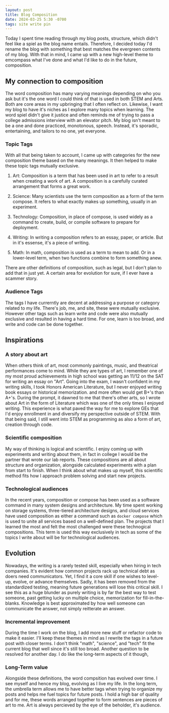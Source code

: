```yaml
---
layout: post
title: Blog Composition
date: 2024-03-25 5:30 -0700
tags: site write pin 
---
```


Today I spent time reading through my blog posts, structure, which didn't feel like a spiel as the blog name entails. Therefore, I decided today I'd rename the blog with something that best matches the evergreen contents of my blog. With that in mind, I came up with a new high-level theme to emcompass what I've done and what I'd like to do in the future, composition.

## My connection to composition

The word composition has many varying meanings depending on who you ask but it's the one word I could think of that is used in both STEM and Arts. Both are core areas in my upbringing that I often reflect on. Likewise, I want my blog to have it's niches as I explore many topics when learning. The word spiel didn't give it justice and often reminds me of trying to pass a college admissions interview with an elevator pitch. My blog isn't meant to be a one and done practiced, monotonous, speech. Instead, it's sporadic, entertaining, and tailors to no one, yet everyone.

### Topic Tags

With all that being taken to account, I came up with categories for the new composition theme based on the many meanings. It then helped to make these topic tags mutually exclusive.

1. Art: Composition is a term that has been used in art to refer to a result when creating a work of art. A composition is a carefully curated arrangement that forms a great work.

2. Science: Many scientists use the term composition as a form of the term compose. It refers to what exactly makes up something, usually in an experiment.

3. Technology: Composition, in place of compose, is used widely as a command to create, build, or compile software to prepare for deployment.

4. Writing: In writing a composition refers to an essay, paper, or article. But in it's essense, it's a piece of writing.

5. Math: In math, composition is used as a term to mean to add. Or in a lower-level term, when two functions combine to form something anew.

There are other definitions of composition, such as legal, but I don't plan to add that in just yet. A certain area for evolution for sure, if I ever have a scammer story.

### Audience Tags

The tags I have currerntly are decent at addressing a purpose or category related to my life. There's job, me, and site, these were mutually exclusive. However other tags such as learn write and code were also mutually exclusive and resulted in having a hard time. For one, learn is too broad, and write and code can be done together.

## Inspirations

### A story about art

When others think of art, most commonly paintings, music, and theatrical performances come to mind. While they are types of art, I remember one of my most proud achievements in high school was getting an 11/12 on the SAT for writing an essay on "Art". Going into the exam, I wasn't confident in my writing skills, I took Honors American Literature, but I never enjoyed writing book essays or historical memorization. and more often would get B+'s than A+'s. During the prompt, it dawned to me that there's other arts, so I wrote about Art in the form of Literature which was one of the only times I enjoyed writing. This experience is what paved the way for me to explore GEs that I'd enjoy enrollment in and diversify my perspective outside of STEM. With that being said, I still went into STEM as programming as also a form of art, creation through code.

### Scientific composition

My way of thinking is logical and scientific. I enjoy coming up with experiments and writing about them, in fact in college I would be the partner that wrote our lab reports. These compositions are all about structure and organization, alongside calculated experiments with a plan from start to finish. When I think about what makes up myself, this scientific method fits how I approach problem solving and start new projects.

### Technological audiences

In the recent years, composition or compose has been used as a software command in many system designs and architecture. My time spent working on storage systems, three-tiered architecture designs, and cloud services have used composition as either a command such as `docker compose` which is used to unite all services based on a well-defined plan. The projects that I learned the most and felt the most challenged were these technogical compositions. This term is used this way exclusively in tech as some of the topics I write about will be for technological audiences.

## Evolution

Nowadays, the writing is a rarely tested skill, especially when hiring in tech companies. It's evident how common projects rack up technical debt as doers need communicators. Yet, I find it a core skill if one wishes to level-up, evolve, or advance themselves. Sadly, it has been removed from the standardized testing, meaning future generations will lose this critical skill. I see this as a huge blunder as purely writing is by far the best way to test someone, past getting lucky on multiple choice, memorization for fill-in-the-blanks. Knowledge is best approximated by how well someone can communicate the answer, not simply reitterate an answer.

### Incremental improvement

During the time I work on the blog, I add more new stuff or refactor code to make it easier. I'll keep these themes in mind as I rewrite the tags in a future post with closer terms. I don't think "math", "science", and "tech" fit the current blog that well since it's still too broad. Another question to be resolved for another day. I do like the long-term aspects of it though,

### Long-Term value

Alongside these definitions, the word compsition has evolved over time. I see myself and hence my blog, evolving as I live my life. In the long term, the umbrella term allows me to have better tags when trying to organize my posts and helps me fuel topics for future posts. I hold a high bar of quality and for me, these words arranged together to form sentences are pieces of art to me. Art is always percieved by the eye of the beholder, it's audience.
